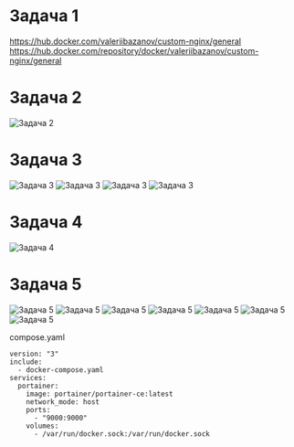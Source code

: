 # Задача 1
https://hub.docker.com/valeriibazanov/custom-nginx/general
https://hub.docker.com/repository/docker/valeriibazanov/custom-nginx/general

# Задача 2
<image src="task2.jpg" alt="Задача 2">

# Задача 3
<image src="task3_1.jpg" alt="Задача 3">
<image src="task3_2.jpg" alt="Задача 3">
<image src="task3_3.jpg" alt="Задача 3">
<image src="task3_4.jpg" alt="Задача 3">

# Задача 4
<image src="task4.jpg" alt="Задача 4">

# Задача 5
<image src="task5_1.jpg" alt="Задача 5">
<image src="task5_2.jpg" alt="Задача 5">
<image src="task5_3.jpg" alt="Задача 5">
<image src="task5_4.jpg" alt="Задача 5">
<image src="task5_5.jpg" alt="Задача 5">
<image src="task5_6.jpg" alt="Задача 5">
<image src="task5_7.jpg" alt="Задача 5">

compose.yaml
```
version: "3"
include:
  - docker-compose.yaml
services:
  portainer:
    image: portainer/portainer-ce:latest
    network_mode: host
    ports:
      - "9000:9000"
    volumes:
      - /var/run/docker.sock:/var/run/docker.sock
```
